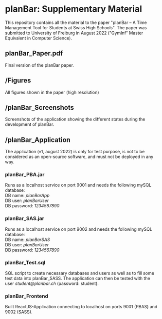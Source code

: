 # planBar: Supplementary Material
This repository contains all the material to the paper "planBar – A Time Management Tool for Students at Swiss High Schools". The paper was submitted to University of Freiburg in August 2022 ("GymInf" Master Equivalent in Computer Science).

## planBar_Paper.pdf
Final version of the planBar paper.

## /Figures
All figures shown in the paper (high resolution)

## /planBar_Screenshots
Screenshots of the application showing the different states during the development of planBar.

## /planBar_Application
The application (v1, august 2022) is only for test purpose, is not to be considered as an open-source software, and must not be deployed in any way.
### planBar_PBA.jar
Runs as a localhost service on port 9001 and needs the following mySQL database:<br>
DB name: <i>planBarApp</i><br>
DB user: <i>planBarUser</i><br>
DB password: <i>1234567890</i>
### planBar_SAS.jar
Runs as a localhost service on port 9002 and needs the following mySQL database:<br>
DB name: <i>planBarSAS</i><br>
DB user: <i>planBarUser</i><br>
DB password: <i>1234567890</i>

### planBar_Test.sql
SQL script to create necessary databases and users as well as to fill some test data into planBar_SASS. The application can then be tested with the user <i>student&#64;planbar.ch</i> (password: student).

### planBar_Frontend
Built ReactJS-Application connecting to localhost on ports 9001 (PBAS) and 9002 (SASS).
